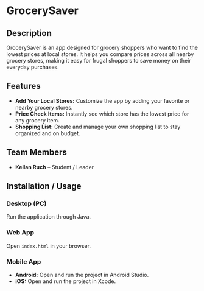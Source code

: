 # GrocerySaver

## Description
GrocerySaver is an app designed for grocery shoppers who want to find the lowest prices at local stores. It helps you compare prices across all nearby grocery stores, making it easy for frugal shoppers to save money on their everyday purchases.

## Features
- **Add Your Local Stores:** Customize the app by adding your favorite or nearby grocery stores.
- **Price Check Items:** Instantly see which store has the lowest price for any grocery item.
- **Shopping List:** Create and manage your own shopping list to stay organized and on budget.

## Team Members
- **Kellan Ruch** – Student / Leader

## Installation / Usage

### Desktop (PC)
Run the application through Java.

### Web App
Open `index.html` in your browser.

### Mobile App
- **Android:** Open and run the project in Android Studio.
- **iOS:** Open and run the project in Xcode.
